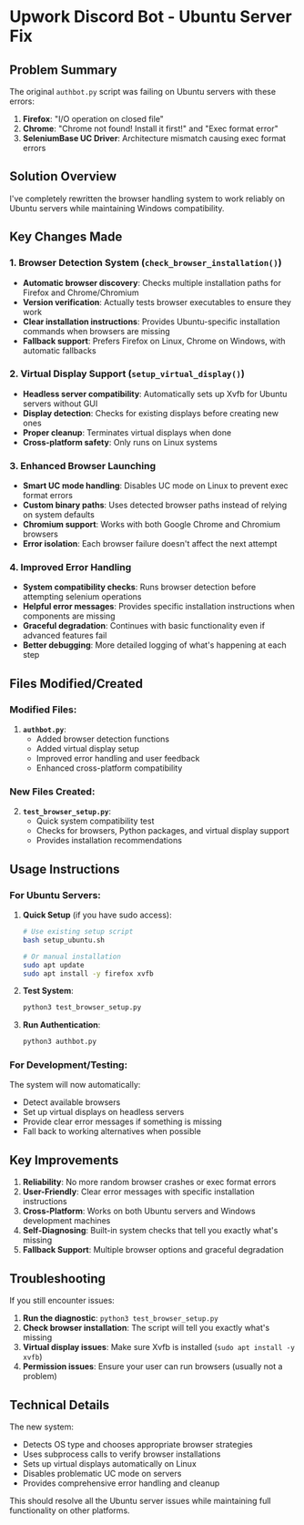 # Upwork Discord Bot - Ubuntu Server Fix

## Problem Summary

The original `authbot.py` script was failing on Ubuntu servers with these errors:

1. **Firefox**: "I/O operation on closed file"
2. **Chrome**: "Chrome not found! Install it first!" and "Exec format error"
3. **SeleniumBase UC Driver**: Architecture mismatch causing exec format errors

## Solution Overview

I've completely rewritten the browser handling system to work reliably on Ubuntu servers while maintaining Windows compatibility.

## Key Changes Made

### 1. Browser Detection System (`check_browser_installation()`)

- **Automatic browser discovery**: Checks multiple installation paths for Firefox and Chrome/Chromium
- **Version verification**: Actually tests browser executables to ensure they work
- **Clear installation instructions**: Provides Ubuntu-specific installation commands when browsers are missing
- **Fallback support**: Prefers Firefox on Linux, Chrome on Windows, with automatic fallbacks

### 2. Virtual Display Support (`setup_virtual_display()`)

- **Headless server compatibility**: Automatically sets up Xvfb for Ubuntu servers without GUI
- **Display detection**: Checks for existing displays before creating new ones
- **Proper cleanup**: Terminates virtual displays when done
- **Cross-platform safety**: Only runs on Linux systems

### 3. Enhanced Browser Launching

- **Smart UC mode handling**: Disables UC mode on Linux to prevent exec format errors
- **Custom binary paths**: Uses detected browser paths instead of relying on system defaults
- **Chromium support**: Works with both Google Chrome and Chromium browsers
- **Error isolation**: Each browser failure doesn't affect the next attempt

### 4. Improved Error Handling

- **System compatibility checks**: Runs browser detection before attempting selenium operations
- **Helpful error messages**: Provides specific installation instructions when components are missing
- **Graceful degradation**: Continues with basic functionality even if advanced features fail
- **Better debugging**: More detailed logging of what's happening at each step

## Files Modified/Created

### Modified Files:

1. **`authbot.py`**:
   - Added browser detection functions
   - Added virtual display setup
   - Improved error handling and user feedback
   - Enhanced cross-platform compatibility

### New Files Created:

2. **`test_browser_setup.py`**:
   - Quick system compatibility test
   - Checks for browsers, Python packages, and virtual display support
   - Provides installation recommendations

## Usage Instructions

### For Ubuntu Servers:

1. **Quick Setup** (if you have sudo access):

   ```bash
   # Use existing setup script
   bash setup_ubuntu.sh

   # Or manual installation
   sudo apt update
   sudo apt install -y firefox xvfb
   ```

2. **Test System**:

   ```bash
   python3 test_browser_setup.py
   ```

3. **Run Authentication**:
   ```bash
   python3 authbot.py
   ```

### For Development/Testing:

The system will now automatically:

- Detect available browsers
- Set up virtual displays on headless servers
- Provide clear error messages if something is missing
- Fall back to working alternatives when possible

## Key Improvements

1. **Reliability**: No more random browser crashes or exec format errors
2. **User-Friendly**: Clear error messages with specific installation instructions
3. **Cross-Platform**: Works on both Ubuntu servers and Windows development machines
4. **Self-Diagnosing**: Built-in system checks that tell you exactly what's missing
5. **Fallback Support**: Multiple browser options and graceful degradation

## Troubleshooting

If you still encounter issues:

1. **Run the diagnostic**: `python3 test_browser_setup.py`
2. **Check browser installation**: The script will tell you exactly what's missing
3. **Virtual display issues**: Make sure Xvfb is installed (`sudo apt install -y xvfb`)
4. **Permission issues**: Ensure your user can run browsers (usually not a problem)

## Technical Details

The new system:

- Detects OS type and chooses appropriate browser strategies
- Uses subprocess calls to verify browser installations
- Sets up virtual displays automatically on Linux
- Disables problematic UC mode on servers
- Provides comprehensive error handling and cleanup

This should resolve all the Ubuntu server issues while maintaining full functionality on other platforms.
